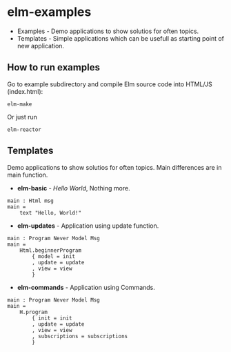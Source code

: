 # elm-examples
- Examples - Demo applications to show solutios for often topics.
- Templates - Simple applications which can be usefull as starting point of new application.

## How to run examples

Go to example subdirectory and compile Elm source code into HTML/JS (index.html):
```
elm-make
```
Or just run 
```
elm-reactor
```


## Templates
Demo applications to show solutios for often topics. 
Main differences are in main function.

- **elm-basic** - _Hello World_, Nothing more.
```
main : Html msg
main =
    text "Hello, World!"
```

- **elm-updates** - Application using update function.
```
main : Program Never Model Msg
main =
    Html.beginnerProgram
        { model = init
        , update = update
        , view = view
        }
```

- **elm-commands** - Application using Commands.
```
main : Program Never Model Msg
main =
    H.program
        { init = init
        , update = update
        , view = view
        , subscriptions = subscriptions
        }
```
